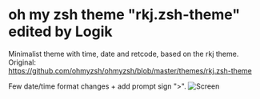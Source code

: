# oh my zsh theme "rkj.zsh-theme" edited by Logik
Minimalist theme with time, date and retcode, based on the rkj theme.
Original:
https://github.com/ohmyzsh/ohmyzsh/blob/master/themes/rkj.zsh-theme

Few date/time format changes + add prompt sign ">".
![Screen](https://raw.githubusercontent.com/logik93/rkj-logik.zsh-theme/master/rkj-logik.png)

